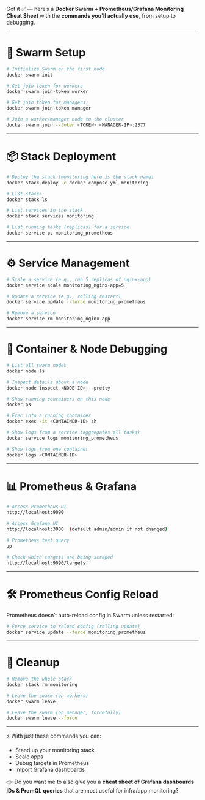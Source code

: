 Got it ✅ — here’s a **Docker Swarm + Prometheus/Grafana Monitoring Cheat Sheet** with the **commands you’ll actually use**, from setup to debugging.

---

# 🐳 Swarm Setup

```bash
# Initialize Swarm on the first node
docker swarm init

# Get join token for workers
docker swarm join-token worker

# Get join token for managers
docker swarm join-token manager

# Join a worker/manager node to the cluster
docker swarm join --token <TOKEN> <MANAGER-IP>:2377
```

---

# 📦 Stack Deployment

```bash
# Deploy the stack (monitoring here is the stack name)
docker stack deploy -c docker-compose.yml monitoring

# List stacks
docker stack ls

# List services in the stack
docker stack services monitoring

# List running tasks (replicas) for a service
docker service ps monitoring_prometheus
```

---

# ⚙️ Service Management

```bash
# Scale a service (e.g., run 5 replicas of nginx-app)
docker service scale monitoring_nginx-app=5

# Update a service (e.g., rolling restart)
docker service update --force monitoring_prometheus

# Remove a service
docker service rm monitoring_nginx-app
```

---

# 🐳 Container & Node Debugging

```bash
# List all swarm nodes
docker node ls

# Inspect details about a node
docker node inspect <NODE-ID> --pretty

# Show running containers on this node
docker ps

# Exec into a running container
docker exec -it <CONTAINER-ID> sh

# Show logs from a service (aggregates all tasks)
docker service logs monitoring_prometheus

# Show logs from one container
docker logs <CONTAINER-ID>
```

---

# 📊 Prometheus & Grafana

```bash
# Access Prometheus UI
http://localhost:9090

# Access Grafana UI
http://localhost:3000  (default admin/admin if not changed)

# Prometheus test query
up

# Check which targets are being scraped
http://localhost:9090/targets
```

---

# 🛠 Prometheus Config Reload

Prometheus doesn’t auto-reload config in Swarm unless restarted:

```bash
# Force service to reload config (rolling update)
docker service update --force monitoring_prometheus
```

---

# 🧹 Cleanup

```bash
# Remove the whole stack
docker stack rm monitoring

# Leave the swarm (on workers)
docker swarm leave

# Leave the swarm (on manager, forcefully)
docker swarm leave --force
```

---

⚡ With just these commands you can:

* Stand up your monitoring stack
* Scale apps
* Debug targets in Prometheus
* Import Grafana dashboards

👉 Do you want me to also give you a **cheat sheet of Grafana dashboards IDs & PromQL queries** that are most useful for infra/app monitoring?
